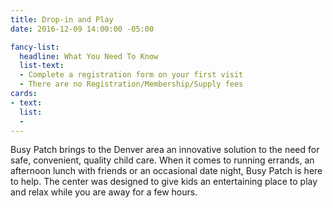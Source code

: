 ```yaml
---
title: Drop-in and Play
date: 2016-12-09 14:00:00 -05:00

fancy-list:
  headline: What You Need To Know
  list-text:
  - Complete a registration form on your first visit
  - There are no Registration/Membership/Supply fees
cards:
- text: 
  list:
  - 
---
```


Busy Patch brings to the Denver area an innovative solution to the need for safe, convenient, quality child care. When it comes to running errands, an afternoon lunch with friends or an occasional date night, Busy Patch is here to help. The center was designed to give kids an entertaining place to play and relax while you are away for a few hours.